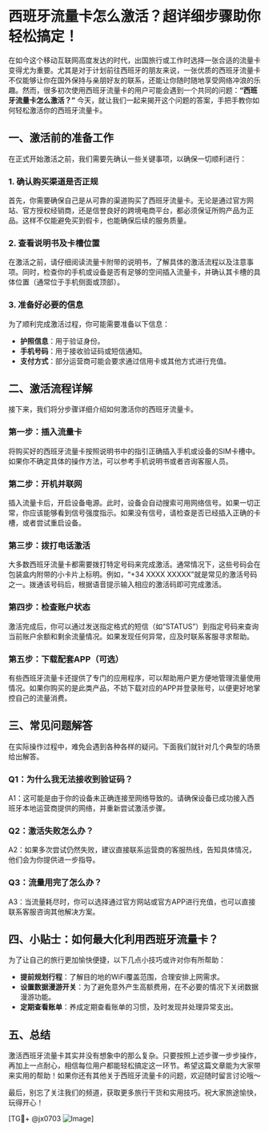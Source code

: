 # 西班牙流量卡怎么激活？超详细步骤助你轻松搞定！

在如今这个移动互联网高度发达的时代，出国旅行或工作时选择一张合适的流量卡变得尤为重要。尤其是对于计划前往西班牙的朋友来说，一张优质的西班牙流量卡不仅能够让你在国外保持与亲朋好友的联系，还能让你随时随地享受网络冲浪的乐趣。然而，很多初次使用西班牙流量卡的用户可能会遇到一个共同的问题：**“西班牙流量卡怎么激活？”** 今天，就让我们一起来揭开这个问题的答案，手把手教你如何轻松激活你的西班牙流量卡。

## 一、激活前的准备工作

在正式开始激活之前，我们需要先确认一些关键事项，以确保一切顺利进行：

### 1. 确认购买渠道是否正规
首先，你需要确保自己是从可靠的渠道购买了西班牙流量卡。无论是通过官方网站、官方授权经销商，还是信誉良好的跨境电商平台，都必须保证所购产品为正品。这样不仅能避免买到假卡，也能确保后续的服务质量。

### 2. 查看说明书及卡槽位置
在激活之前，请仔细阅读流量卡附带的说明书，了解具体的激活流程以及注意事项。同时，检查你的手机或设备是否有足够的空间插入流量卡，并确认其卡槽的具体位置（通常位于手机侧面或顶部）。

### 3. 准备好必要的信息
为了顺利完成激活过程，你可能需要准备以下信息：
   - **护照信息**：用于验证身份。
   - **手机号码**：用于接收验证码或短信通知。
   - **支付方式**：部分运营商可能会要求通过信用卡或其他方式进行充值。

## 二、激活流程详解

接下来，我们将分步骤详细介绍如何激活你的西班牙流量卡。

### 第一步：插入流量卡
将购买好的西班牙流量卡按照说明书中的指引正确插入手机或设备的SIM卡槽中。如果你不确定具体的操作方法，可以参考手机说明书或者咨询客服人员。

### 第二步：开机并联网
插入流量卡后，开启设备电源。此时，设备会自动搜索可用网络信号。如果一切正常，你应该能够看到信号强度指示。如果没有信号，请检查是否已经插入正确的卡槽，或者尝试重启设备。

### 第三步：拨打电话激活
大多数西班牙流量卡都需要拨打特定号码来完成激活。通常情况下，这些号码会在包装盒内附带的小卡片上标明。例如，“+34 XXXX XXXXX”就是常见的激活号码之一。拨通该号码后，根据语音提示输入相应的激活码即可完成激活。

### 第四步：检查账户状态
激活完成后，你可以通过发送指定格式的短信（如“STATUS”）到指定号码来查询当前账户余额和剩余流量情况。如果发现任何异常，应及时联系客服寻求帮助。

### 第五步：下载配套APP（可选）
有些西班牙流量卡还提供了专门的应用程序，可以帮助用户更方便地管理流量使用情况。如果你购买的是此类产品，不妨下载对应的APP并登录账号，以便更好地掌控自己的流量消费。

## 三、常见问题解答

在实际操作过程中，难免会遇到各种各样的疑问。下面我们就针对几个典型的场景给出解答。

### Q1：为什么我无法接收到验证码？
A1：这可能是由于你的设备未正确连接至网络导致的。请确保设备已成功接入西班牙本地运营商提供的网络，并重新尝试激活步骤。

### Q2：激活失败怎么办？
A2：如果多次尝试仍然失败，建议直接联系运营商的客服热线，告知具体情况，他们会为你提供进一步指导。

### Q3：流量用完了怎么办？
A3：当流量耗尽时，你可以选择通过官方网站或官方APP进行充值，也可以直接联系客服咨询其他解决方案。

## 四、小贴士：如何最大化利用西班牙流量卡？

为了让自己的旅行更加愉快便捷，以下几点小技巧或许对你有所帮助：

- **提前规划行程**：了解目的地的WiFi覆盖范围，合理安排上网需求。
- **设置数据漫游开关**：为了避免意外产生高额费用，在不必要的情况下关闭数据漫游功能。
- **定期查看账单**：养成定期查看账单的习惯，及时发现并处理异常支出。

## 五、总结

激活西班牙流量卡其实并没有想象中的那么复杂。只要按照上述步骤一步步操作，再加上一点耐心，相信每位用户都能轻松搞定这一环节。希望这篇文章能为大家带来实用的帮助！如果你还有其他关于西班牙流量卡的问题，欢迎随时留言讨论哦～

最后，别忘了关注我们的频道，获取更多旅行干货和实用技巧。祝大家旅途愉快，玩得开心！

[TG💪+ @jx0703 ![Image](https://github.com/user-attachments/assets/dbca1d08-cadb-493c-b0ec-ad6f7a83f270)]